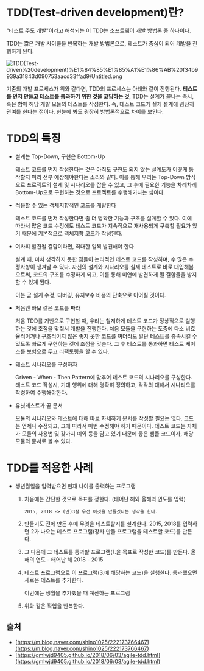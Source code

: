 # TDD(Test-driven development)란?

"테스트 주도 개발"이라고 해석되는 이 TDD는 소프트웨어 개발 방법론 중 하나이다. 

TDD는 짧은 개발 사이클을 반복하는 개발 방법론으로, 테스트가 중심이 되어 개발을 진행하게 된다.

 

![TDD(Test-driven%20development)%E1%84%85%E1%85%A1%E1%86%AB%20f34b9939a31843d090753aacd33ffad9/Untitled.png](TDD(Test-driven%20development)%E1%84%85%E1%85%A1%E1%86%AB%20f34b9939a31843d090753aacd33ffad9/Untitled.png)

기존의 개발 프로세스가 위와 같다면, TDD의 프로세스는 아래와 같이 진행된다.  **테스트를 먼저 만들고 테스트를 통과하기 위한 것을 코딩하는 것**, TDD는 설계가 끝나는 즉시, 혹은 함께 해당 개발 모듈의 테스트를 작성한다. 즉, 테스트 코드가 실제 설계에 굉장히 관여를 한다는 점이다. 한눈에 봐도 굉장히 방법론적으로 차이를 보인다.

# TDD의 특징

- 설계는 Top-Down, 구현은 Bottom-Up

    테스트 코드를 먼저 작성한다는 것은 아직도 구현도 되지 않는 설계도가 어떻게 동작할지 미리 전부 예상해야한다는 소리와 같다. 이를 통해 우리는 Top-Down 방식으로 프로젝트의 설계 및 시나리오를 잡을 수 있고, 그 후에 필요한 기능을 차례차례 Bottom-Up으로 구현하는 것으로 프로젝트를 수행해가나는 셈이다. 

- 적응할 수 있는 객체지향적인 코드를 개발한다

    테스트 코드를 먼저 작성한다면 좀 더 명확한 기능과 구조를 설계할 수 있다. 이에 따라서 많은 코드 수정에도 테스트 코드가 지속적으로 재사용되게 구축할 필요가 있기 때문에 기본적으로 객체지향 코드가 작성된다. 

- 어차피 발견될 결함이라면, 최대한 일찍 발견해야 한다

    설계 때, 미처 생각하지 못한 점들이 논리적인 테스트 코드를 작성하며, 수 많은 수정사항이 생겨날 수 있다. 자신의 설계와 시나리오를 실제 테스트로 바로 대입해봄으로써, 코드의 구조를 수정하게 되고, 이를 통해 미연에 발견하게 될 결함들을 방지할 수 있게 된다.

    이는 곧 설계 수정, 디버깅, 유지보수 비용의 단축으로 이어질 것이다.

- 처음엔 바보 같은 코드를 짜라

    처음 TDD를 기반으로 구현할 때, 우리는 철저하게 테스트 코드가 정상적으로 실행하는 것에 초점을 맞춰서 개발을 진행한다. 처음 모듈을 구현하는 도중에 다소 비효율적이거나 구조적이지 않은 좋지 못한 코드를 짜더라도 일단 테스트를 충족시킬 수 있도록 빠르게 구현하는 것에 초점을 맞춘다. 그 후 테스트를 통과하면 테스트 케이스를 보험으로 두고 리팩토링을 할 수 있다.

- 테스트 시나리오를 구성하자

    Griven - When - Then Pattern에 맞추어 테스트 코드의 시나리오를 구성한다. 테스트 코드 작성시, 기대 행위에 대해 명확히 정의하고, 각각의 대해서 시나리오를 작성하여 수행해야한다.

- 유닛테스트가 곧 문서

    모듈의 시나리오와 테스트에 대해 따로 자세하게 문서를 작성할 필요는 없다. 코드는 언제나 수정되고, 그에 따라서 매번 수정해야 하기 때문이다. 테스트 코드는 자체가 모듈의 사용법 및 갖가지 예외 등을 담고 있기 때문에 좋은 샘플 코드이자, 해당 모듈의 문서로 볼 수 있다.

# TDD를 적용한 사례

- 생년월일을 입력받으면 현재 나이를 출력하는 프로그램
    1. 처음에는 간단한 것으로 목표를 정한다. (태어난 해와 올해의 연도를 입력) 

           2015, 2018 -> (만)3살 우선 이것을 만들겠다는 생각을 한다.

    1. 만들기도 전에 만든 후에 무엇을 테스트할지를 설계한다.
    2015, 2018를 입력하면 2가 나오는 테스트 프로그램(장차 만들 프로그램을 테스트할 코드)를 만든다.
    2. 그 다음에 그 테스트를 통과할 프로그램(1.을 목표로 작성한 코드)를 만든다.
    올해의 연도 - 태어난 해
    2018 - 2015
    3. 테스트 프로그램으로 이 프로그램(3.에 해당하는 코드)을 실행한다.
    통과했으면 새로운 테스트를 추가한다.

        이번에는 생월을 추가했을 때 계산하는 프로그램

    4. 위와 같은 작업을 반복한다.

## 출처

- [https://m.blog.naver.com/shino1025/222173766467](https://m.blog.naver.com/shino1025/222173766467)
- [https://gmlwjd9405.github.io/2018/06/03/agile-tdd.html](https://gmlwjd9405.github.io/2018/06/03/agile-tdd.html)
